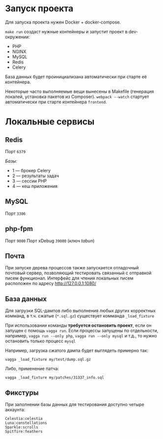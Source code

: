 Запуск проекта
==============

Для запуска проекта нужен Docker + docker-compose.

`make run` создаст нужные контейнеры и запустит проект в dev-окружении:
* PHP
* NGINX
* MySQL
* Redis
* Celery

База данных будет проинициализана автоматически при старте её контейнера.

Некоторые часто выполняемые вещи вынесены в Makefile (генерация локалей, установка пакетов из Composer). `webpack --watch` стартует автоматически при старте контейнера `frontend`.

Локальные сервисы
=================

Redis
-----
Порт `6379`

*Базы:*

* 1 — брокер Celery
* 2 — результаты задач
* 3 — сессии PHP
* 4 — кеш приложения

MySQL
-----
Порт `3306`

php-fpm
-------
Порт `9000`
Порт xDebug `39000` (ключ *tabun*)

Почта
-----

При запуске дерева процессов также запускается отладочный почтовый сервер, позволяющий тестировать связанный с отправкой писем функционал.
Интерфейс для чтения локальных писем расположен по адресу http://127.0.0.1:1080/

База данных
-----------

Для загрузки SQL-дампов либо выполнения любых других корректных комманд, в т.ч. сжатые (`*.sql.gz`) существует комманда `_load_fixture`

При использовании команды **требуется остановить проект**, если он запущен с помощь `vagga run`. Если процессы запущены по отдельности, например, `vagga run --only php`, `vagga run --only mysql` и т.д., то нужно остановить только процесс `mysql`

Например, загрузка сжатого дампа будет выглядеть примерно так:

    vagga _load_fixture my/test/dump.sql.gz

Либо, применение патча:

    vagga _load_fixture my/patches/31337_info.sql

Фикстуры
--------

При заполнении базы данных для тестирования доступно четыре аккаунта:

    Celestia:celestia
    Luna:constellations
    Sparkle:scrolls
    Spitfire:feathers
